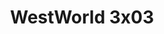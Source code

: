 ---
layout: episodios
title: "WestWorld 3x03"
url_serie_padre: 'westworld/temporada-3'
category: 'series'
capitulo: 'yes'
anio: '2020'
prev: 'capitulo-2'
proximo: 'capitulo-4'
sandbox: allow-same-origin allow-forms
idioma: 'Latino/Subtitulado'
calidad: 'Full HD'
reproductores_otros: ["https://gdriveplayer.me/embed2.php?link=CAghenDdI4%252BXbld%252Fi2Xcew4rWs%252B4ce5ZCUOkbXVWi3o%252FQMpRbtLIU8OOcW5CXyP5lufdsl7C5OdpjTRrQD8Pqz2UovpG0TlOCKYORK7cP9mPNAgwzFokx6Y33OznLlnNKmLLyLfl6u7X57Hrzx26xt6yGdkLLki%252FeRqSkflQb1Nj3SAiEn8TkjyPx8rBgbPj%252BLO%252Bk4b9L0b7Rz7fSaR22P","Latino"]
reproductores_fembed: ["https://feurl.com/v/33zgdimj7jwmkwr","Latino","https://player.premiumstream.live/player.php?id=MjA5Mg&sub=https://sub.cuevana2.io/vtt-sub/sub7/Westworld.S03E03.vtt","Subtitulado"]
image_banner: 'https://res.cloudinary.com/imbriitneysam/image/upload/v1546716492/west-Banner-min.jpg'
reproductor: fembed
clasificacion: '+10'
tags:
- Ciencia-Ficcion
---